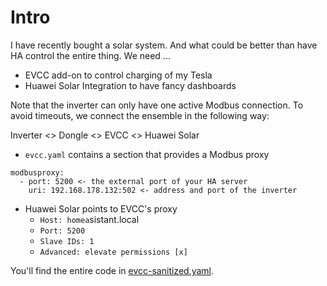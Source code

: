 # Intro
I have recently bought a solar system. And what could be better than have HA control the entire thing. We need ...
* EVCC add-on to control charging of my Tesla
* Huawei Solar Integration to have fancy dashboards

Note that the inverter can only have one active Modbus connection. To avoid timeouts, we connect the ensemble in the following way:

Inverter <> Dongle <> EVCC <> Huawei Solar

* `evcc.yaml` contains a section that provides a Modbus proxy
```
modbusproxy:
  - port: 5200 <- the external port of your HA server
    uri: 192.168.178.132:502 <- address and port of the inverter
```
* Huawei Solar points to EVCC's proxy 
  * `Host: homea`sistant.local
  * `Port: 5200`
  * `Slave IDs: 1`
  * `Advanced: elevate permissions [x]`

You'll find the entire code in [evcc-sanitized.yaml](./evcc-sanitized.yaml).